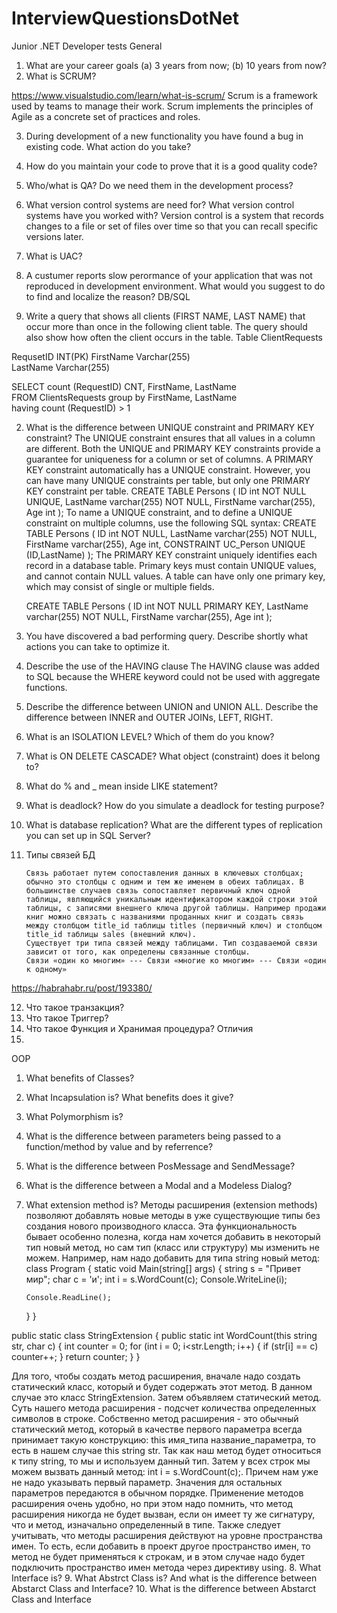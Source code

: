 # InterviewQuestionsDotNet
Junior .NET Developer tests
General
1.	What are your career goals (а) 3 years from now; (b) 10 years from now?
2.	What is SCRUM?

https://www.visualstudio.com/learn/what-is-scrum/
Scrum is a framework used by teams to manage their work. Scrum implements the principles of Agile as a concrete set of practices and roles.
 

3.	During development of a new functionality you have found a bug in existing code. What action do you take?
4.	How do you maintain your code to prove that it is a good quality code?
5.	Who/what is QA? Do we need them in the development process?
6.	What version control systems are need for? What version control systems have you worked with?
Version control is a system that records changes to a file or set of files over time so that you can recall specific versions later.


7.	What is UAC?
8.	A custumer reports slow perormance of your application that was not reproduced in development environment. What would you suggest to do to find and localize the reason?
DB/SQL
1.	Write a query that shows all clients (FIRST NAME, LAST NAME) that occur more than once in the following client table. The query should also show how often the client occurs in the table.
Table ClientRequests

RequsetID   	INT(PK)
FirstName	Varchar(255)		
LastName 	Varchar(255)

SELECT count (RequestID) CNT, FirstName, LastName  
FROM ClientsRequests 
group by FirstName, LastName	  
having count (RequestID) > 1

2.	What is the difference between UNIQUE constraint and PRIMARY KEY constraint?
The UNIQUE constraint ensures that all values in a column are different. Both the UNIQUE and PRIMARY KEY constraints provide a guarantee for uniqueness for a column or set of columns. A PRIMARY KEY constraint automatically has a UNIQUE constraint. However, you can have many UNIQUE constraints per table, but only one PRIMARY KEY constraint per table.
	CREATE TABLE Persons (
  	  ID int NOT NULL UNIQUE,
    	LastName varchar(255) NOT NULL,
    	FirstName varchar(255),
    	Age int
	);
To name a UNIQUE constraint, and to define a UNIQUE constraint on multiple columns, use the following SQL syntax: 
CREATE TABLE Persons (
    ID int NOT NULL,
    LastName varchar(255) NOT NULL,
    FirstName varchar(255),
    Age int,
    CONSTRAINT UC_Person UNIQUE (ID,LastName)
);
The PRIMARY KEY constraint uniquely identifies each record in a database table. Primary keys must contain UNIQUE values, and cannot contain NULL values. A table can have only one primary key, which may consist of single or multiple fields.

	CREATE TABLE Persons (
    ID int NOT NULL PRIMARY KEY,
    LastName varchar(255) NOT NULL,
    FirstName varchar(255),
    Age int
	);

3.	You have discovered a bad performing query. Describe shortly what actions you can take to optimize it.
4.	Describe the use of the HAVING clause
The HAVING clause was added to SQL because the WHERE keyword could not be used with aggregate functions.

5.	Describe the difference between UNION and UNION ALL. Describe the difference between INNER and OUTER JOINs, LEFT, RIGHT.
6.	What is an ISOLATION LEVEL? Which of them do you know?
7.	What is ON DELETE CASCADE? What object (constraint) does it belong to?
8.	What do % and _ mean inside LIKE statement?
9.	What is deadlock? How do you simulate a deadlock for testing purpose?
10.	What is database replication? What are the different types of replication you can set up in SQL Server?

11.	Типы связей БД

		Связь работает путем сопоставления данных в ключевых столбцах; обычно это столбцы с одним и тем же именем в обеих таблицах. В большинстве случаев связь сопоставляет первичный ключ одной таблицы, являющийся уникальным идентификатором каждой строки этой таблицы, с записями внешнего ключа другой таблицы. Например продажи книг можно связать с названиями проданных книг и создать связь между столбцом title_id таблицы titles (первичный ключ) и столбцом title_id таблицы sales (внешний ключ).
		Существует три типа связей между таблицами. Тип создаваемой связи зависит от того, как определены связанные столбцы. 
		Связи «один ко многим» --- Связи «многие ко многим» --- Связи «один к одному»
https://habrahabr.ru/post/193380/

12.	Что такое транзакция?
13.	Что такое Триггер?
14.	Что такое Функция и Хранимая процедура? Отличия
15.	


OOP
1.	What benefits of Classes?
2.	What Incapsulation is? What benefits does it give?
3.	What Polymorphism is?
4.	What is the difference between parameters being passed to a function/method by value and by referrence?
5.	What is the difference between PosMessage and SendMessage?
6.	What is the difference between a Modal and a Modeless Dialog?
7.	What extension method is? 
Методы расширения (extension methods) позволяют добавлять новые методы в уже существующие типы без создания нового производного класса. Эта функциональность бывает особенно полезна, когда нам хочется добавить в некоторый тип новый метод, но сам тип (класс или структуру) мы изменить не можем.
Например, нам надо добавить для типа string новый метод:
class Program
{
    static void Main(string[] args)
    {
        string s = "Привет мир";
        char c = 'и';
        int i = s.WordCount(c);
        Console.WriteLine(i);
 
        Console.ReadLine();
    }
}
 
public static class StringExtension
{
    public static int WordCount(this string str, char c)
    {
        int counter = 0;
        for (int i = 0; i<str.Length; i++)
        {
            if (str[i] == c)
                counter++;
        }
        return counter;
    }
} 

Для того, чтобы создать метод расширения, вначале надо создать статический класс, который и будет содержать этот метод. В данном случае это класс StringExtension. Затем объявляем статический метод. Суть нашего метода расширения - подсчет количества определенных символов в строке.
Собственно метод расширения - это обычный статический метод, который в качестве первого параметра всегда принимает такую конструкцию: this имя_типа название_параметра, то есть в нашем случае this string str. Так как наш метод будет относиться к типу string, то мы и используем данный тип.
Затем у всех строк мы можем вызвать данный метод: int i = s.WordCount(c);. Причем нам уже не надо указывать первый параметр. Значения для остальных параметров передаются в обычном порядке.
Применение методов расширения очень удобно, но при этом надо помнить, что метод расширения никогда не будет вызван, если он имеет ту же сигнатуру, что и метод, изначально определенный в типе.
Также следует учитывать, что методы расширения действуют на уровне пространства имен. То есть, если добавить в проект другое пространство имен, то метод не будет применяться к строкам, и в этом случае надо будет подключить пространство имен метода через директиву using.
8.	What Interface is? 
9.	What Abstrct Class is? And what is the difference between Abstarct Class and Interface?
10.	What is the difference between Abstarct Class and Interface






